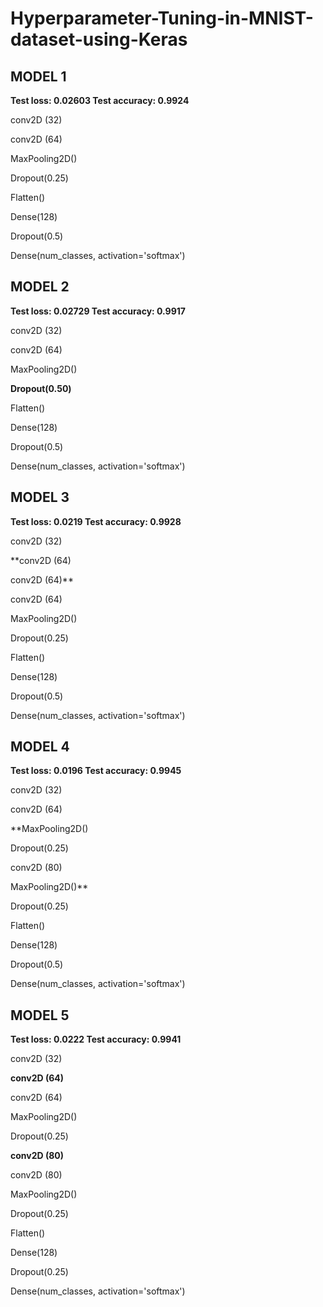 # Hyperparameter-Tuning-in-MNIST-dataset-using-Keras

  ## MODEL 1

  **Test loss: 0.02603
  Test accuracy: 0.9924**

  conv2D (32)
  
  conv2D (64)
  
  MaxPooling2D()
  
  Dropout(0.25)
  
  Flatten()
  
  Dense(128)
  
  Dropout(0.5)
  
  Dense(num_classes,
  activation='softmax')
  
  
  ## MODEL 2

  **Test loss: 0.02729 
  Test accuracy: 0.9917**

  conv2D (32)
  
  conv2D (64)
  
  MaxPooling2D()
  
  **Dropout(0.50)**
  
  Flatten()
  
  Dense(128)
  
  Dropout(0.5)
  
  Dense(num_classes,
  activation='softmax')
  
  
  ## MODEL 3

  **Test loss: 0.0219 
  Test accuracy: 0.9928**

  conv2D (32)
  
  **conv2D (64)
  
  conv2D (64)**
  
  conv2D (64)
  
  MaxPooling2D()
  
  Dropout(0.25)
  
  Flatten()
  
  Dense(128)
  
  Dropout(0.5)
  
  Dense(num_classes,
  activation='softmax')
  
  
  ## MODEL 4

  **Test loss: 0.0196 
  Test accuracy: 0.9945**
  
  conv2D (32)
  
  conv2D (64)
  
  **MaxPooling2D()
  
  Dropout(0.25)
  
  conv2D (80)
  
  MaxPooling2D()**
  
  Dropout(0.25)
  
  Flatten()
  
  Dense(128)
  
  Dropout(0.5)
  
  Dense(num_classes,
  activation='softmax')
  
  
  ## MODEL 5

  **Test loss: 0.0222
  Test accuracy: 0.9941**
  
  conv2D (32)
  
  **conv2D (64)**
  
  conv2D (64)
  
  MaxPooling2D()
  
  Dropout(0.25)
  
  **conv2D (80)**
  
  conv2D (80)
  
  MaxPooling2D()
  
  Dropout(0.25)
  
  Flatten()
  
  Dense(128)
  
  Dropout(0.25)
  
  Dense(num_classes,
  activation='softmax')
  
